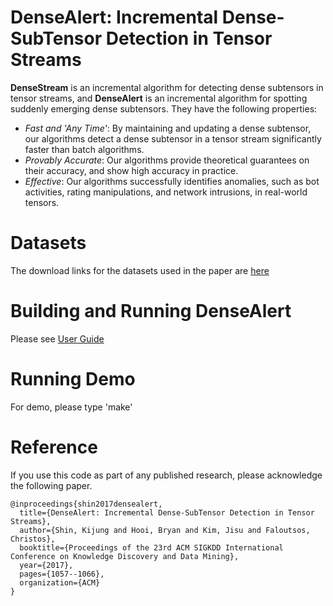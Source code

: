 DenseAlert: Incremental Dense-SubTensor Detection in Tensor Streams
========================

**DenseStream** is an incremental algorithm for detecting dense subtensors in tensor streams, and
**DenseAlert** is an incremental algorithm for spotting suddenly emerging dense subtensors.
They have the following properties:
 * *Fast and 'Any Time'*: By maintaining and updating a dense subtensor, our algorithms detect a dense subtensor in a tensor stream significantly faster than batch algorithms.
 * *Provably Accurate*: Our algorithms provide theoretical guarantees on their accuracy, and show high accuracy in practice.
 * *Effective*: Our algorithms successfully identifies anomalies, such as bot activities, rating manipulations, and network intrusions, in real-world tensors.

Datasets
========================
The download links for the datasets used in the paper are [here](http://www.cs.cmu.edu/~kijungs/codes/alert/)

Building and Running DenseAlert
========================
Please see [User Guide](user_guide.pdf)

Running Demo
========================
For demo, please type 'make'

Reference
========================
If you use this code as part of any published research, please acknowledge the following paper.
```
@inproceedings{shin2017densealert,
  title={DenseAlert: Incremental Dense-SubTensor Detection in Tensor Streams},
  author={Shin, Kijung and Hooi, Bryan and Kim, Jisu and Faloutsos, Christos},
  booktitle={Proceedings of the 23rd ACM SIGKDD International Conference on Knowledge Discovery and Data Mining},
  year={2017},
  pages={1057--1066},
  organization={ACM}
}
```

